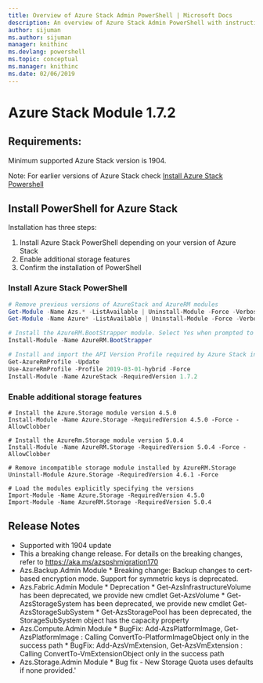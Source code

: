 ```yaml
---
title: Overview of Azure Stack Admin PowerShell | Microsoft Docs
description: An overview of Azure Stack Admin PowerShell with instructions for installation and configuration.
author: sijuman 
ms.author: sijuman
manager: knithinc
ms.devlang: powershell
ms.topic: conceptual
ms.manager: knithinc
ms.date: 02/06/2019
---
```

# Azure Stack Module 1.7.2

## Requirements:

Minimum supported Azure Stack version is 1904.

Note: For earlier versions of Azure Stack check [Install Azure Stack Powershell](https://docs.microsoft.com/en-us/azure/azure-stack/azure-stack-powershell-install#install-azure-stack-powershell)

## Install PowerShell for Azure Stack

Installation has three steps:

1. Install Azure Stack PowerShell depending on your version of Azure Stack
2. Enable additional storage features
3. Confirm the installation of PowerShell

### Install Azure Stack PowerShell

```powershell
# Remove previous versions of AzureStack and AzureRM modules
Get-Module -Name Azs.* -ListAvailable | Uninstall-Module -Force -Verbose
Get-Module -Name Azure* -ListAvailable | Uninstall-Module -Force -Verbose

# Install the AzureRM.BootStrapper module. Select Yes when prompted to install NuGet
Install-Module -Name AzureRM.BootStrapper

# Install and import the API Version Profile required by Azure Stack into the current PowerShell session.
Get-AzureRmProfile -Update
Use-AzureRmProfile -Profile 2019-03-01-hybrid -Force
Install-Module -Name AzureStack -RequiredVersion 1.7.2
```

### Enable additional storage features

```
# Install the Azure.Storage module version 4.5.0
Install-Module -Name Azure.Storage -RequiredVersion 4.5.0 -Force -AllowClobber

# Install the AzureRm.Storage module version 5.0.4
Install-Module -Name AzureRM.Storage -RequiredVersion 5.0.4 -Force -AllowClobber

# Remove incompatible storage module installed by AzureRM.Storage
Uninstall-Module Azure.Storage -RequiredVersion 4.6.1 -Force

# Load the modules explicitly specifying the versions
Import-Module -Name Azure.Storage -RequiredVersion 4.5.0
Import-Module -Name AzureRM.Storage -RequiredVersion 5.0.4
```

## Release Notes

* Supported with 1904 update
* This a breaking change release. For details on the breaking changes, refer to <https://aka.ms/azspshmigration170>
* Azs.Backup.Admin Module
        * Breaking change: Backup changes to cert-based encryption mode. Support for symmetric keys is deprecated.
* Azs.Fabric.Admin Module
        * Deprecation
            * Get-AzsInfrastructureVolume has been deprecated, we provide new cmdlet Get-AzsVolume
            * Get-AzsStorageSystem has been deprecated, we provide new cmdlet Get-AzsStorageSubSystem
            * Get-AzsStoragePool has been deprecated, the StorageSubSystem object has the capacity property
* Azs.Compute.Admin Module
            * BugFix: Add-AzsPlatformImage, Get-AzsPlatformImage : Calling ConvertTo-PlatformImageObject only in the success path
            * BugFix: Add-AzsVmExtension, Get-AzsVmExtension : Calling ConvertTo-VmExtensionObject only in the success path
* Azs.Storage.Admin Module
            * Bug fix - New Storage Quota uses defaults if none provided.'
